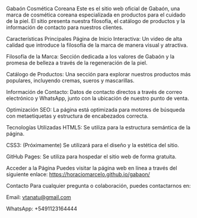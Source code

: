 Gabaón Cosmética Coreana
Este es el sitio web oficial de Gabaón, una marca de cosmética coreana especializada en productos para el cuidado de la piel. El sitio presenta nuestra filosofía, el catálogo de productos y la información de contacto para nuestros clientes.

Características Principales
Página de Inicio Interactiva: Un video de alta calidad que introduce la filosofía de la marca de manera visual y atractiva.

Filosofía de la Marca: Sección dedicada a los valores de Gabaón y la promesa de belleza a través de la regeneración de la piel.

Catálogo de Productos: Una sección para explorar nuestros productos más populares, incluyendo cremas, sueros y mascarillas.

Información de Contacto: Datos de contacto directos a través de correo electrónico y WhatsApp, junto con la ubicación de nuestro punto de venta.

Optimización SEO: La página está optimizada para motores de búsqueda con metaetiquetas y estructura de encabezados correcta.

Tecnologías Utilizadas
HTML5: Se utiliza para la estructura semántica de la página.

CSS3: (Próximamente) Se utilizará para el diseño y la estética del sitio.

GitHub Pages: Se utiliza para hospedar el sitio web de forma gratuita.

Acceder a la Página
Puedes visitar la página web en línea a través del siguiente enlace:
https://horaciomarcelo.github.io/gabaon/

Contacto
Para cualquier pregunta o colaboración, puedes contactarnos en:

Email: vtanatu@gmail.com

WhatsApp: +5491123164444
